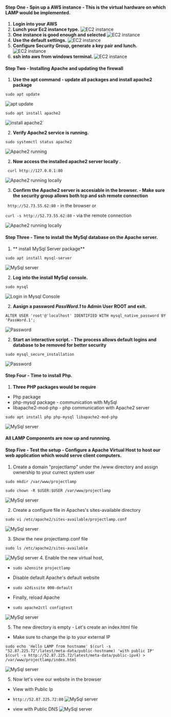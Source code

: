 ####  Step One - Spin up a AWS instance - This is the virtual hardware on which LAMP would be implemented.
1. **Login into your AWS** 
2. **Lunch your Ec2 instance type.**
![EC2 instance](./images/1.png)
3. **One instance is good enough and selected**
![EC2 instance](./images/2.png)
4. **Use the default settings.**
![EC2 instance](./images/3.png)
5. **Configure Security Group, generate a key pair and lunch.**
![EC2 instance](./images/5.png)
6. **ssh into aws from windows terminal.**
![EC2 instance](./images/6.png)

####  Step Two - Installing Apache and updating the firewall
1. **Use the apt command - update all packages and install apache2 package** 

`sudo apt update`

![apt update](./images/10.png)

`sudo apt install apache2`

![install apache2`](./images/11.png)


2. **Verify Apache2 service is running.**

`sudo systemctl status apache2`

![Apache2 running](./images/12.png)

2. **Now access the installed apache2 server locally .**

` curl http://127.0.0.1:80`

![Apache2 running locally](./images/13.png)

3. **Confirm the Apache2 server is accesiable in the browser. - Make sure the security group allows both tcp and ssh remote connection**

` http://52.73.55.62:80` - in the browser or 

`curl -s http://52.73.55.62:80` - via the remote connection

![Apache2 running locally](./images/14.png)


####  Step Three - Time to install the MySql database  on the Apache server.
1. ** install MySql Server package** 

`sudo apt install mysql-server`

![MySql server](./images/15.png)

2. **Log into the install MySql console.**

`sudo mysql`

![Login in Mysql Console](./images/16.png)

2. **Aasign a password *PassWord.1* to Admin User ROOT and exit.**

`ALTER USER 'root'@'localhost' IDENTIFIED WITH mysql_native_password BY 'PassWord.1';`

![Password](./images/17.png) 

2. **Start an interactive script. - The process allows default logins and database to be removed for better security**

`sudo mysql_secure_installation`

![Password](./images/18.png) 

####  Step Four - Time to install Php.
1. **Three PHP packages would be require** 
- Php package
- php-mysql package - communication with MySql
- libapache2-mod-php - php communication with Apache2 server

`sudo apt install php php-mysql libapache2-mod-php`

![MySql server](./images/20.png)

####  All LAMP Components are now up and runnning.

 #### **Step Five -** Test the setup - Configure a Apache Virtual Host to host our web application which would serve client computers.

 1. Create a domain "projectlamp" under the /www directory and assign ownership to your currect system user

`sudo mkdir /var/www/projectlamp`

`sudo chown -R $USER:$USER /var/www/projectlamp`

 ![MySql server](./images/01.png)

  2. Create a configure file in Apaches's sites-available directory

`sudo vi /etc/apache2/sites-available/projectlamp.conf`


 ![MySql server](./images/02.png)

 3. Show the new projectlamp.conf file

`sudo ls /etc/apache2/sites-available`


 ![MySql server](./images/03.png)
 4. Enable the new virtual host, 

- `sudo a2ensite projectlamp`
- Disable default Apache's default website

- `sudo a2dissite 000-default`

- Finally, reload Apache

- `sudo apache2ctl configtest`

 ![MySql server](./images/04.png)

5. The new directory is empty - Let's create an index.html file
- Make sure to change the ip to your external IP

`sudo echo 'Hello LAMP from hostname' $(curl -s "52.87.225.72"/latest/meta-data/public-hostname) 'with public IP' $(curl -s http://52.87.225.72/latest/meta-data/public-ipv4) > /var/www/projectlamp/index.html`

![MySql server](./images/05.png)

5. Now let's view our website in the browser
- View with Public Ip
- `http://52.87.225.72:80`
![MySql server](./images/06.png)

- view with Public DNS
![MySql server](./images/07.png)